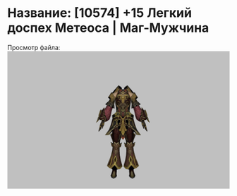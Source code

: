# Название: [10574] +15 Легкий доспех Метеоса | Маг-Мужчина

Просмотр файла:
![p040030.png](p040030.png)